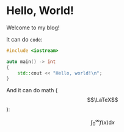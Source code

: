 # Hello, World!

Welcome to my blog!

It can do `code`:

```cpp
#include <iostream>

auto main() -> int
{
    std::cout << "Hello, world!\n";
}
```

And it can do math ($$\LaTeX$$):

$$
\int_{0}^{\infty}{f\left(x\right)\mathrm{d}x}
$$
